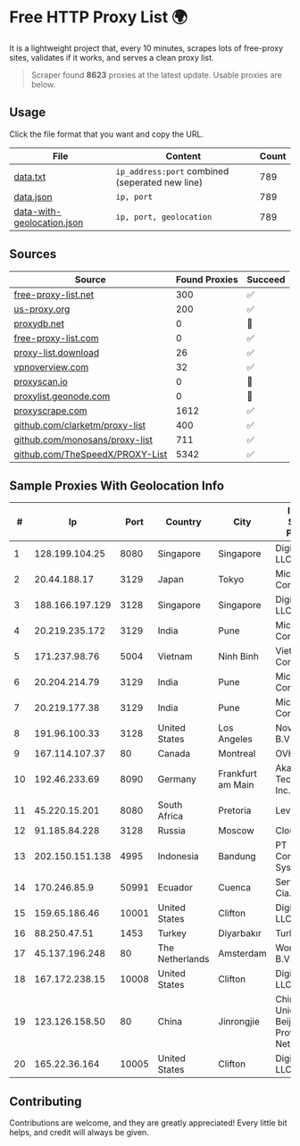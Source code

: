 
# Free HTTP Proxy List 🌍

It is a lightweight project that, every 10 minutes, scrapes lots of free-proxy sites, validates if it works, and serves a clean proxy list.


> Scraper found **8623** proxies at the latest update. Usable proxies are below.

## Usage

Click the file format that you want and copy the URL.


|File|Content|Count|
|----|-------|-----|
|[data.txt](https://raw.githubusercontent.com/themiralay/Proxy-List-World/master/data.txt)|`ip_address:port` combined (seperated new line)|789|
|[data.json](https://raw.githubusercontent.com/themiralay/Proxy-List-World/master/data.json)|`ip, port`|789|
|[data-with-geolocation.json](https://raw.githubusercontent.com/themiralay/Proxy-List-World/master/data-with-geolocation.json)|`ip, port, geolocation`|789|

## Sources

|Source|Found Proxies|Succeed|
|------|-------------|-------|
|[free-proxy-list.net](https://free-proxy-list.net)|300|✅|
|[us-proxy.org](https://www.us-proxy.org)|200|✅|
|[proxydb.net](http://proxydb.net)|0|🚫|
|[free-proxy-list.com](https://free-proxy-list.com/?page=&port=&type%5B%5D=http&type%5B%5D=https&up_time=0&search=Search)|0|✅|
|[proxy-list.download](https://www.proxy-list.download/HTTP)|26|✅|
|[vpnoverview.com](https://vpnoverview.com/privacy/anonymous-browsing/free-proxy-servers)|32|✅|
|[proxyscan.io](https://www.proxyscan.io)|0|🚫|
|[proxylist.geonode.com](https://proxylist.geonode.com/api/proxy-list?limit=300&page=1&sort_by=lastChecked&sort_type=desc&protocols=http,https)|0|🚫|
|[proxyscrape.com](https://api.proxyscrape.com/v2/?request=displayproxies&protocol=http&timeout=10000&country=all&ssl=all&anonymity=all)|1612|✅|
|[github.com/clarketm/proxy-list](https://raw.githubusercontent.com/clarketm/proxy-list/master/proxy-list-raw.txt)|400|✅|
|[github.com/monosans/proxy-list](https://raw.githubusercontent.com/monosans/proxy-list/main/proxies/http.txt)|711|✅|
|[github.com/TheSpeedX/PROXY-List](https://raw.githubusercontent.com/TheSpeedX/PROXY-List/master/http.txt)|5342|✅|


## Sample Proxies With Geolocation Info

|#|Ip|Port|Country|City|Internet Service Provider|
|-|--|----|-------|----|-------------------------|
|1|128.199.104.25|8080|Singapore|Singapore|DigitalOcean, LLC|
|2|20.44.188.17|3129|Japan|Tokyo|Microsoft Corporation|
|3|188.166.197.129|3128|Singapore|Singapore|DigitalOcean, LLC|
|4|20.219.235.172|3129|India|Pune|Microsoft Corporation|
|5|171.237.98.76|5004|Vietnam|Ninh Binh|Viettel Corporation|
|6|20.204.214.79|3129|India|Pune|Microsoft Corporation|
|7|20.219.177.38|3129|India|Pune|Microsoft Corporation|
|8|191.96.100.33|3128|United States|Los Angeles|NovoServe B.V.|
|9|167.114.107.37|80|Canada|Montreal|OVH SAS|
|10|192.46.233.69|8090|Germany|Frankfurt am Main|Akamai Technologies, Inc.|
|11|45.220.15.201|8080|South Africa|Pretoria|Level|
|12|91.185.84.228|3128|Russia|Moscow|CloudMTS|
|13|202.150.151.138|4995|Indonesia|Bandung|PT Comtronics Systems|
|14|170.246.85.9|50991|Ecuador|Cuenca|Servicable Cia. Ltda.|
|15|159.65.186.46|10001|United States|Clifton|DigitalOcean, LLC|
|16|88.250.47.51|1453|Turkey|Diyarbakır|TurkTelecom|
|17|45.137.196.248|80|The Netherlands|Amsterdam|WorldStream B.V.|
|18|167.172.238.15|10008|United States|Clifton|DigitalOcean, LLC|
|19|123.126.158.50|80|China|Jinrongjie|China Unicom Beijing Province Network|
|20|165.22.36.164|10005|United States|Clifton|DigitalOcean, LLC|



## Contributing

Contributions are welcome, and they are greatly appreciated! Every
little bit helps, and credit will always be given.

